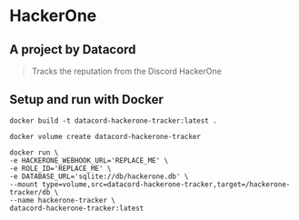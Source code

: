# HackerOne

## A project by Datacord

> Tracks the reputation from the Discord HackerOne

## Setup and run with Docker

```docker
docker build -t datacord-hackerone-tracker:latest .
```

```docker
docker volume create datacord-hackerone-tracker
```

```docker
docker run \
-e HACKERONE_WEBHOOK_URL='REPLACE_ME' \
-e ROLE_ID='REPLACE_ME' \
-e DATABASE_URL='sqlite://db/hackerone.db' \
--mount type=volume,src=datacord-hackerone-tracker,target=/hackerone-tracker/db \
--name hackerone-tracker \
datacord-hackerone-tracker:latest
```
